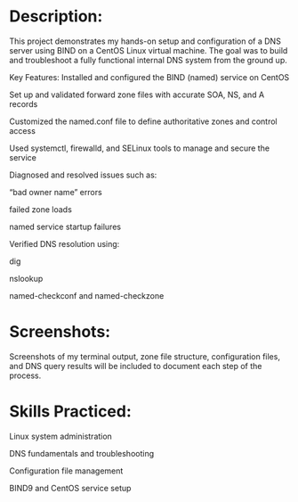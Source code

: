 #  Description:
This project demonstrates my hands-on setup and configuration of a DNS server using BIND on a CentOS Linux virtual machine. The goal was to build and troubleshoot a fully functional internal DNS system from the ground up.


Key Features:
Installed and configured the BIND (named) service on CentOS

Set up and validated forward zone files with accurate SOA, NS, and A records

Customized the named.conf file to define authoritative zones and control access

Used systemctl, firewalld, and SELinux tools to manage and secure the service

Diagnosed and resolved issues such as:

“bad owner name” errors

failed zone loads

named service startup failures

Verified DNS resolution using:

dig

nslookup

named-checkconf and named-checkzone



# Screenshots:
Screenshots of my terminal output, zone file structure, configuration files, and DNS query results will be included to document each step of the process.












# Skills Practiced:
Linux system administration

DNS fundamentals and troubleshooting

Configuration file management

BIND9 and CentOS service setup

